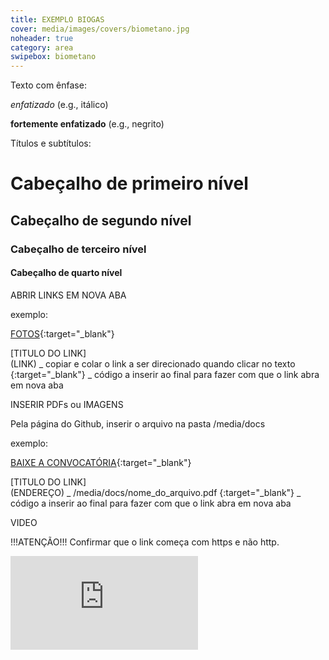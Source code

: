 ```yaml
---
title: EXEMPLO BIOGAS
cover: media/images/covers/biometano.jpg
noheader: true
category: area
swipebox: biometano
---
```


Texto com ênfase:

*enfatizado* (e.g., itálico)

**fortemente enfatizado** (e.g., negrito)



Títulos e subtítulos:

# Cabeçalho de primeiro nível
## Cabeçalho de segundo nível
### Cabeçalho de terceiro nível
#### Cabeçalho de quarto nível


ABRIR LINKS EM NOVA ABA

exemplo:

[FOTOS](https://www.flickr.com/photos/151197945@N07/albums/72157679168514796){:target="_blank"}

[TITULO DO LINK]   
(LINK)               _   copiar e colar o link a ser direcionado quando clicar no texto 
{:target="_blank"}   _   código a inserir ao final para fazer com que o link abra em nova aba


INSERIR PDFs ou IMAGENS

Pela página do Github, inserir o arquivo na pasta /media/docs

exemplo: 

[BAIXE A CONVOCATÓRIA](/media/docs/resilience.pdf){:target="_blank"}

[TITULO DO LINK]  
(ENDEREÇO)           _   /media/docs/nome_do_arquivo.pdf 
{:target="_blank"}   _   código a inserir ao final para fazer com que o link abra em nova aba


VIDEO

!!!ATENÇÃO!!! Confirmar que o link começa com https e não http.

<div class="video-wrapper video-wrapper-16x9">
<iframe src="https://player.vimeo.com/video/46611303?byline=0&portrait=0" allowfullscreen="allowfullscreen" frameborder="0"></iframe>
</div>

